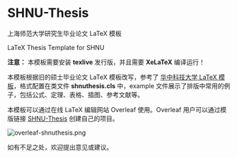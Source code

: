 # SHNU-Thesis

上海师范大学研究生毕业论文 LaTeX 模板

LaTeX Thesis Template for SHNU

**注意：** 本模板需要安装 **texlive** 发行版，并且需要 **XeLaTeX** 编译运行！

本模板根据旧的硕士毕业论文 LaTeX 模板改写，参考了 [华中科技大学 LaTeX 模板](https://github.com/skinaze/HUSTPaperTemp)，格式配置在类文件 **shnuthesis.cls** 中，example 文件展示了排版中常用的例子，包括公式、定理、表格、插图、参考文献等。

本模板可以通过在线 LaTeX 编辑网站 Overleaf 使用。Overleaf 用户可以通过模版链接 [SHNU-Thesis](https://www.overleaf.com/latex/templates/shnu-thesis/wsykzrksspgn) 创建自己的项目。

![overleaf-shnuthesis.png](https://i.loli.net/2020/12/25/WpPtxey5RnuOQ3h.png)

如有不足之处，欢迎提出意见或建议。
